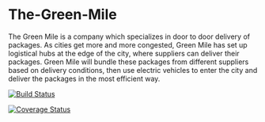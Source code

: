 # The-Green-Mile

The Green Mile is a company which specializes in door to door delivery of packages. As cities get more and more congested, Green Mile has set up logistical hubs at the edge of the city, where suppliers can deliver their packages. Green Mile will bundle these packages from different suppliers based on delivery conditions, then use electric vehicles to enter the city and deliver the packages in the most efficient way.

[![Build Status](https://travis-ci.com/VivianDoreen/The-Green-Mile.svg?branch=develop)](https://travis-ci.com/VivianDoreen/The-Green-Mile)

[![Coverage Status](https://coveralls.io/repos/github/VivianDoreen/The-Green-Mile/badge.svg?branch=develop)](https://coveralls.io/github/VivianDoreen/The-Green-Mile?branch=develop)
